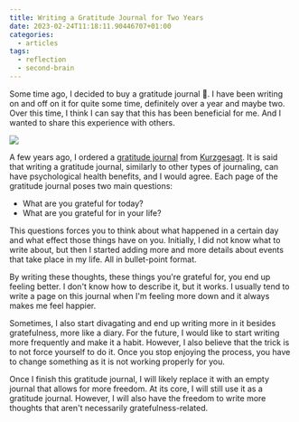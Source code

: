 ```yaml
---
title: Writing a Gratitude Journal for Two Years
date: 2023-02-24T11:18:11.90446707+01:00
categories:
  - articles
tags:
  - reflection
  - second-brain
---
```


Some time ago, I decided to buy a gratitude journal 📓. I have been writing on and off on it for quite some time, definitely over a year and maybe two. Over this time, I think I can say that this has been beneficial for me. And I wanted to share this experience with others.

<!--more-->

<style>
  .journal { max-width: 15rem }
</style>

![](cdn:/de0448cd49e87b023d5451001f89fa25f86096c5fa68c5bd738f0caf42fcc576?class=right+journal)

A few years ago, I ordered a [gratitude journal](https://en.wikipedia.org/wiki/Gratitude_journal) from [Kurzgesagt](https://kurzgesagt.org). It is said that writing a gratitude journal, similarly to other types of journaling, can have psychological health benefits, and I would agree. Each page of the gratitude journal poses two main questions:

- What are you grateful for today?
- What are you grateful for in your life?

This questions forces you to think about what happened in a certain day and what effect those things have on you. Initially, I did not know what to write about, but then I started adding more and more details about events that take place in my life. All in bullet-point format.

By writing these thoughts, these things you're grateful for, you end up feeling better. I don't know how to describe it, but it works. I usually tend to write a page on this journal when I'm feeling more down and it always makes me feel happier.

Sometimes, I also start divagating and end up writing more in it besides gratefulness, more like a diary. For the future, I would like to start writing more frequently and make it a habit. However, I also believe that the trick is to not force yourself to do it. Once you stop enjoying the process, you have to change something as it is not working properly for you.

Once I finish this gratitude journal, I will likely replace it with an empty journal that allows for more freedom. At its core, I will still use it as a gratitude journal. However, I will also have the freedom to write more thoughts that aren't necessarily gratefulness-related.
